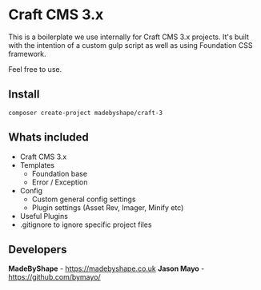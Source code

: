 # Craft CMS 3.x

This is a boilerplate we use internally for Craft CMS 3.x projects. It's built with the intention of a custom gulp script as well as using Foundation CSS framework.

Feel free to use.

## Install

`composer create-project madebyshape/craft-3`

## Whats included

- Craft CMS 3.x
- Templates
   - Foundation base
   - Error / Exception
- Config
   - Custom general config settings
   - Plugin settings (Asset Rev, Imager, Minify etc)
- Useful Plugins
- .gitignore to ignore specific project files

## Developers

**MadeByShape** - https://madebyshape.co.uk
**Jason Mayo** - https://github.com/bymayo/
